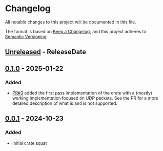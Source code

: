 <!-- markdownlint-disable blanks-around-headings blanks-around-lists no-duplicate-heading -->

# Changelog
All notable changes to this project will be documented in this file.

The format is based on [Keep a Changelog](https://keepachangelog.com/en/1.0.0/),
and this project adheres to [Semantic Versioning](https://semver.org/spec/v2.0.0.html).

<!-- next-header -->
## [Unreleased] - ReleaseDate
## [0.1.0] - 2025-01-22
### Added
- [PR#3](https://github.com/Jake-Shadle/xdp/pull/3) added the first pass implementation of the crate with a (mostly) working implementation focused on UDP packets. See the PR for a more detailed description of what is and is not supported.

## [0.0.1] - 2024-10-23
### Added
- Initial crate squat

<!-- next-url -->
[Unreleased]: https://github.com/Jake-Shadle/xdp/compare/0.1.0...HEAD
[0.1.0]: https://github.com/Jake-Shadle/xdp/compare/0.0.1...0.1.0
[0.0.1]: https://github.com/Jake-Shadle/xdp/releases/tag/0.0.1
